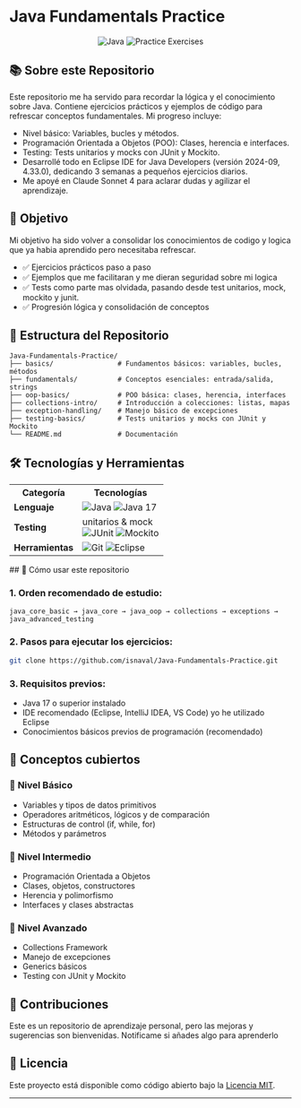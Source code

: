 # Java Fundamentals Practice

<div align="center">
  <img src="https://img.shields.io/badge/Java-17-ED8B00?style=flat-square&logo=java&logoColor=white" alt="Java"/>
  <img src="https://img.shields.io/badge/Practice-Exercises-28a745?style=flat-square" alt="Practice Exercises"/>
</div>

## 📚 Sobre este Repositorio
Este repositorio me ha servido para recordar la lógica y el conocimiento sobre Java. Contiene ejercicios prácticos y ejemplos de código para refrescar conceptos fundamentales. Mi progreso incluye:
- Nivel básico: Variables, bucles y métodos.
- Programación Orientada a Objetos (POO): Clases, herencia e interfaces.
- Testing: Tests unitarios y mocks con JUnit y Mockito.
- Desarrollé todo en Eclipse IDE for Java Developers (versión 2024-09, 4.33.0), dedicando 3 semanas a pequeños ejercicios diarios.
- Me apoyé en Claude Sonnet 4 para aclarar dudas y agilizar el aprendizaje. 

## 🎯 Objetivo

Mi objetivo ha sido volver a consolidar los conocimientos de codigo y logica que ya habia aprendido pero necesitaba refrescar. 
- ✅ Ejercicios prácticos paso a paso
- ✅ Ejemplos que me facilitaran y me dieran seguridad sobre mi logica
- ✅ Tests como parte mas olvidada, pasando desde test unitarios, mock, mockito y junit. 
- ✅ Progresión lógica y consolidación de conceptos

## 📂 Estructura del Repositorio

```
Java-Fundamentals-Practice/
├── basics/                # Fundamentos básicos: variables, bucles, métodos
├── fundamentals/          # Conceptos esenciales: entrada/salida, strings
├── oop-basics/            # POO básica: clases, herencia, interfaces
├── collections-intro/     # Introducción a colecciones: listas, mapas
├── exception-handling/    # Manejo básico de excepciones
├── testing-basics/        # Tests unitarios y mocks con JUnit y Mockito
└── README.md              # Documentación
```

## 🛠️ Tecnologías y Herramientas

<div align="center">
  <table>
    <tr>
      <th>Categoría</th>
      <th>Tecnologías</th>
    </tr>
    <tr>
      <td><strong>Lenguaje</strong></td>
      <td>
        <img src="https://img.shields.io/badge/Java-ED8B00?style=flat-square&logo=java&logoColor=white" alt="Java"/>
        <img src="https://img.shields.io/badge/Java_17-007396?style=flat-square&logo=java&logoColor=white" alt="Java 17"/>
      </td>
    </tr>
    <tr>
      <td><strong>Testing</strong></td>
      <td>
        unitarios & mock
        <br>
        <img src="https://img.shields.io/badge/JUnit5-25A162?style=flat-square&logo=junit5&logoColor=white" alt="JUnit"/>
        <img src="https://img.shields.io/badge/Mockito-78A641?style=flat-square&logo=mockito&logoColor=white" alt="Mockito"/>
      </td>
    </tr>
    <tr>
      <td><strong>Herramientas</strong></td>
      <td>
        <img src="https://img.shields.io/badge/Git-F05032?style=flat-square&logo=git&logoColor=white" alt="Git"/>
        <img src="https://img.shields.io/badge/Eclipse-2C2255?style=flat-square&logo=eclipse&logoColor=white" alt="Eclipse"/>
      </td>
    </tr>
  </table>
</div>
## 🚀 Cómo usar este repositorio

### 1. **Orden recomendado de estudio:**
```
java_core_basic → java_core → java_oop → collections → exceptions → java_advanced_testing
```

### 2. **Pasos para ejecutar los ejercicios:**
   ```bash
   git clone https://github.com/isnaval/Java-Fundamentals-Practice.git
 ```

### 3. **Requisitos previos:**
- Java 17 o superior instalado
- IDE recomendado (Eclipse, IntelliJ IDEA, VS Code) yo he utilizado Eclipse
- Conocimientos básicos previos de programación (recomendado)

## 📖 Conceptos cubiertos

### 🔰 **Nivel Básico**
- Variables y tipos de datos primitivos
- Operadores aritméticos, lógicos y de comparación
- Estructuras de control (if, while, for)
- Métodos y parámetros

### 🔶 **Nivel Intermedio**
- Programación Orientada a Objetos
- Clases, objetos, constructores
- Herencia y polimorfismo
- Interfaces y clases abstractas

### 🔴 **Nivel Avanzado**
- Collections Framework
- Manejo de excepciones
- Generics básicos
- Testing con JUnit y Mockito

## 🤝 Contribuciones

Este es un repositorio de aprendizaje personal, pero las mejoras y sugerencias son bienvenidas. Notificame si añades algo para aprenderlo



## 📄 Licencia

Este proyecto está disponible como código abierto bajo la [Licencia MIT](LICENSE).

---
